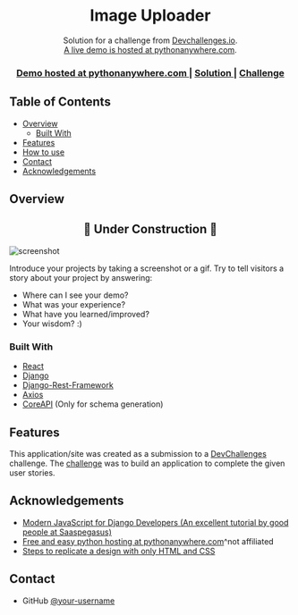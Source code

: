 <!-- Please update value in the {}  -->
<h1 align="center">Image Uploader</h1>

<div align="center">
   Solution for a challenge from  <a href="http://devchallenges.io" target="_blank">Devchallenges.io</a>.
   <br>
   <a href="https://mertsengul.pythonanywhere.com/"> A live demo is hosted at pythonanywhere.com</a>.
</div>

<div align="center">
  <h3>
    <a href="https://mertsengul.pythonanywhere.com/">
      Demo hosted at pythonanywhere.com
    </a>
    <span> | </span>
    <a href="https://{your-url-to-the-solution}">
      Solution
    </a>
    <span> | </span>
    <a href="https://devchallenges.io/challenges/O2iGT9yBd6xZBrOcVirx">
      Challenge
    </a>
  </h3>
</div>

<!-- TABLE OF CONTENTS -->

## Table of Contents

- [Overview](#overview)
  - [Built With](#built-with)
- [Features](#features)
- [How to use](#how-to-use)
- [Contact](#contact)
- [Acknowledgements](#acknowledgements)

<!-- OVERVIEW -->

## Overview

<h2 align="center">🚧 Under Construction 🚧</h2>

![screenshot](https://raw.githubusercontent.com/mertsengul/devchallenges-image-uploader/master/.github/images/Screenshot_Devchallenges.png)

Introduce your projects by taking a screenshot or a gif. Try to tell visitors a story about your project by answering:

- Where can I see your demo?
- What was your experience?
- What have you learned/improved?
- Your wisdom? :)

### Built With

<!-- This section should list any major frameworks that you built your project using. Here are a few examples.-->

- [React](https://reactjs.org/)
- [Django](https://www.djangoproject.com/start/overview/)
- [Django-Rest-Framework](https://django-rest-framework.org/)
- [Axios](https://axios-http.com/)
- [CoreAPI](https://www.coreapi.org/) (Only for schema generation)


## Features

<!-- List the features of your application or follow the template. Don't share the figma file here :) -->

This application/site was created as a submission to a [DevChallenges](https://devchallenges.io/challenges) challenge. The [challenge](https://devchallenges.io/challenges/O2iGT9yBd6xZBrOcVirx) was to build an application to complete the given user stories.

<!-- ## How To Use -->

<!-- Example: -->

<!-- To clone and run this application, you'll need [Git](https://git-scm.com) and [Node.js](https://nodejs.org/en/download/) (which comes with [npm](http://npmjs.com)) installed on your computer. From your command line:

```bash
# Clone this repository
$ git clone https://github.com/your-user-name/your-project-name

# Install dependencies
$ npm install

# Run the app
$ npm start
``` -->

## Acknowledgements

<!-- This section should list any articles or add-ons/plugins that helps you to complete the project. This is optional but it will help you in the future. For example -->

- [Modern JavaScript for Django Developers (An excellent tutorial by good people at Saaspegasus)](https://www.saaspegasus.com/guides/modern-javascript-for-django-developers/)
- [Free and easy python hosting at pythonanywhere.com](https://pythonanywhere.com)^not affiliated
- [Steps to replicate a design with only HTML and CSS](https://devchallenges-blogs.web.app/how-to-replicate-design/)

## Contact

- GitHub [@your-username](https://{github.com/mert-sengul})
